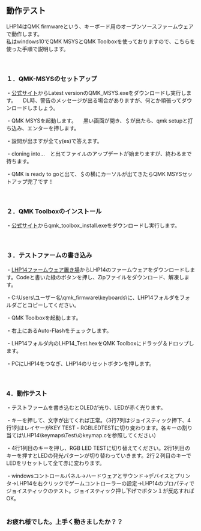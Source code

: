 ## 動作テスト
LHP14はQMK firmwareという、キーボード用のオープンソースファームウェアで動作します。  
私はwindows10でQMK MSYSとQMK Toolboxを使っておりますので、こちらを使った手順で説明します。
<br>
<br>
<br>

### １．QMK-MSYSのセットアップ

・[公式サイト](https://msys.qmk.fm/)からLatest versionのQMK_MSYS.exeをダウンロードし実行します。
　DL時、警告のメッセージが出る場合がありますが、何とか頑張ってダウンロードしましょう。

・QMK MSYSを起動します。 
　黒い画面が開き、＄が出たら、qmk setupと打ち込み、エンターを押します。

・設問が出ますが全てy(es)で答えます。

・cloning into...　と出てファイルのアップデートが始まりますが、終わるまで待ちます。

・QMK is ready to goと出て、＄の横にカーソルが出てきたらQMK MSYSセットアップ完了です！
<br>
<br>
<br>

### ２．QMK Toolboxのインストール

・[公式サイト](https://github.com/qmk/qmk_toolbox/releases)からqmk_toolbox_install.exeをダウンロードし実行します。
<br>
<br>
<br>
### ３．テストファームの書き込み

・[LHP14ファームウェア置き場](https://github.com/NeoTrinity-FF14/LHP14-firmware)からLHP14のファームウェアをダウンロードします。Codeと書いた緑のボタンを押し、Zipファイルをダウンロード、解凍します。

・C:\Users\ユーザー名\qmk_firmware\keyboards\に、LHP14フォルダをフォルダごとコピーしてください。

・QMK Toolboxを起動します。

・右上にあるAuto-Flashをチェックします。

・LHP14フォルダ内のLHP14_Test.hexをQMK Toolboxにドラッグ＆ドロップします。

・PCにLHP14をつなぎ、LHP14のリセットボタンを押します。
<br>
<br>
<br>
### 4．動作テスト

・テストファームを書き込むとOLEDが光り、LEDが赤く光ります。

・キーを押して、文字が出てくれば正常。（3行7列はジョイスティック押下、4行1列はレイヤーがKEY TEST・RGBLEDTESTに切り変わります。各キーの割り当ては\LHP14\keymaps\Test\のkeymap.cを参照してください）

・4行1列目のキーを押し、RGB LED TESTに切り替えてください。2行1列目のキーを押すとLEDの発光パターンが切り替わっていきます。2行２列目のキーでLEDをリセットして全て赤に変わります。

・windowsコントロールパネル→ハードウェアとサウンド→デバイスとプリンタ→LHP14を右クリックでゲームコントローラーの設定→LHP14のプロパティでジョイスティックのテスト。ジョイスティック押し下げでボタン１が反応すればOK。
<br>
<br>
### お疲れ様でした。上手く動きましたか？？　


